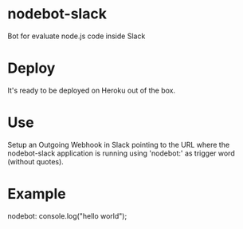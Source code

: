 nodebot-slack
=============

Bot for evaluate node.js code inside Slack

Deploy
======

It's ready to be deployed on Heroku out of the box.

Use
===

Setup an Outgoing Webhook in Slack pointing to the URL where the nodebot-slack application is running
using 'nodebot:' as trigger word (without quotes).

Example
=======

nodebot: console.log("hello world");
